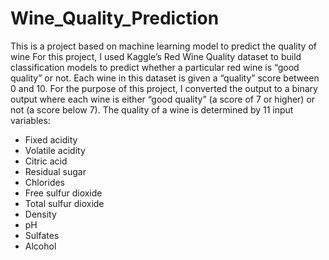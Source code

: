 # Wine_Quality_Prediction
This is a project based on machine learning model to predict the quality of wine
For this project, I used Kaggle’s Red Wine Quality dataset to build classification models to predict whether a particular red wine is “good quality” or not. Each wine in this dataset is given a “quality” score between 0 and 10. For the purpose of this project, I converted the output to a binary output where each wine is either “good quality” (a score of 7 or higher) or not (a score below 7). The quality of a wine is determined by 11 input variables:
<ul>
<li>Fixed acidity</li>
<li>Volatile acidity</li>
<li>Citric acid</li>
<li>Residual sugar</li>
<li>Chlorides</li>
<li>Free sulfur dioxide</li>
<li>Total sulfur dioxide</li>
<li>Density</li>
<li>pH</li>
<li>Sulfates</li>
<li>Alcohol</li>
</ul>
